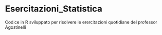 # Esercitazioni_Statistica

Codice in R sviluppato per risolvere le erercitazioni quotidiane del professor Agostinelli

